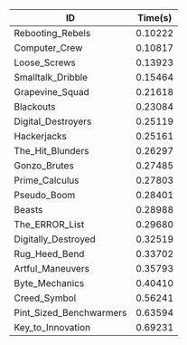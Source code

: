 |ID|Time(s)|
|-|-|
|Rebooting_Rebels|0.10222|
|Computer_Crew|0.10817|
|Loose_Screws|0.13923|
|Smalltalk_Dribble|0.15464|
|Grapevine_Squad|0.21618|
|Blackouts|0.23084|
|Digital_Destroyers|0.25119|
|Hackerjacks|0.25161|
|The_Hit_Blunders|0.26297|
|Gonzo_Brutes|0.27485|
|Prime_Calculus|0.27803|
|Pseudo_Boom|0.28401|
|Beasts|0.28988|
|The_ERROR_List|0.29680|
|Digitally_Destroyed|0.32519|
|Rug_Heed_Bend|0.33702|
|Artful_Maneuvers|0.35793|
|Byte_Mechanics|0.40410|
|Creed_Symbol|0.56241|
|Pint_Sized_Benchwarmers|0.63594|
|Key_to_Innovation|0.69231|

